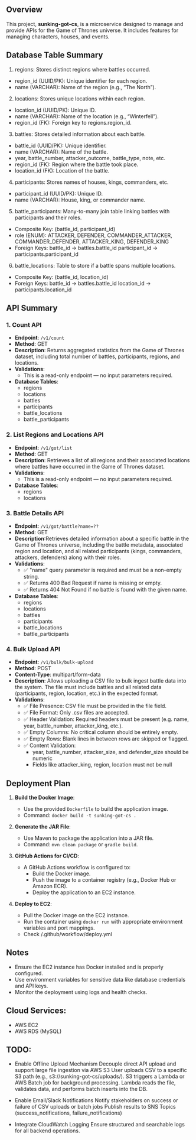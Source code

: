 ## Overview

This project, **sunking-got-cs**, is a microservice designed to manage and provide APIs for the Game of Thrones universe. It includes features for managing characters, houses, and events.

## Database Table Summary
1. regions: Stores distinct regions where battles occurred.
- region_id (UUID/PK): Unique identifier for each region.
- name (VARCHAR): Name of the region (e.g., “The North”).

2. locations: Stores unique locations within each region.
- location_id (UUID/PK): Unique ID.
- name (VARCHAR): Name of the location (e.g., “Winterfell”).
- region_id (FK): Foreign key to regions.region_id.

3. battles: Stores detailed information about each battle.
- battle_id (UUID/PK): Unique identifier.
- name (VARCHAR): Name of the battle.
- year, battle_number, attacker_outcome, battle_type, note, etc.
- region_id (FK): Region where the battle took place.
- location_id (FK): Location of the battle.

4. participants: Stores names of houses, kings, commanders, etc.
- participant_id (UUID/PK): Unique ID.
- name (VARCHAR): House, king, or commander name.

5. battle_participants: Many-to-many join table linking battles with participants and their roles.
- Composite Key: (battle_id, participant_id)
- role (ENUM): ATTACKER, DEFENDER, COMMANDER_ATTACKER, COMMANDER_DEFENDER, ATTACKER_KING, DEFENDER_KING
- Foreign Keys:
    battle_id → battles.battle_id
    participant_id → participants.participant_id

6. battle_locations: Table to store if a battle spans multiple locations.
- Composite Key: (battle_id, location_id)
- Foreign Keys:
    battle_id → battles.battle_id
    location_id → participants.location_id

## API Summary
### 1. **Count API**
- **Endpoint**: `/v1/count`
- **Method**: GET
- **Description**: Returns aggregated statistics from the Game of Thrones dataset, including total number of battles, participants, regions, and locations.
- **Validations**:
    - This is a read-only endpoint — no input parameters required.
- **Database Tables**:
    - regions
    - locations
    - battles
    - participants
    - battle_locations
    - battle_participants


### 2. **List Regions and Locations API**
- **Endpoint**: `/v1/got/list`
- **Method**: GET
- **Description**: Retrieves a list of all regions and their associated locations where battles have occurred in the Game of Thrones dataset.
- **Validations**:
    - This is a read-only endpoint — no input parameters required.
- **Database Tables**:
    - regions
    - locations

### 3. **Battle Details API**
- **Endpoint**: `/v1/got/battle?name=??`
- **Method**: GET
- **Description**:Retrieves detailed information about a specific battle in the Game of Thrones universe, including the battle metadata, associated region and location, and all related participants (kings, commanders, attackers, defenders) along with their roles.
- **Validations**:
    - ✅ "name" query parameter is required and must be a non-empty string.
    - ✅ Returns 400 Bad Request if name is missing or empty.
    - ✅ Returns 404 Not Found if no battle is found with the given name.
- **Database Tables**:
    - regions
    - locations
    - battles
    - participants
    - battle_locations
    - battle_participants

### 4. **Bulk Upload API**
- **Endpoint**: `/v1/bulk/bulk-upload`
- **Method**: POST
- **Content-Type**: multipart/form-data
- **Description**: Allows uploading a CSV file to bulk ingest battle data into the system. The file must include battles and all related data (participants, region, location, etc.) in the expected format.
- **Validations**:
    - ✅ File Presence: CSV file must be provided in the file field.
    - ✅ File Format: Only .csv files are accepted.
    - ✅ Header Validation: Required headers must be present (e.g. name, year, battle_number, attacker_king, etc.).
    - ✅ Empty Columns: No critical column should be entirely empty.
    - ✅ Empty Rows: Blank lines in between rows are skipped or flagged.
    - ✅ Content Validation:
        - year, battle_number, attacker_size, and defender_size should be numeric
        - Fields like attacker_king, region, location must not be null

## Deployment Plan

1. **Build the Docker Image**:
     - Use the provided `Dockerfile` to build the application image.
     - Command: `docker build -t sunking-got-cs .`

2. **Generate the JAR File**:
     - Use Maven to package the application into a JAR file.
     - Command: `mvn clean package` or `gradle build`.

3. **GitHub Actions for CI/CD**:
     - A GitHub Actions workflow is configured to:
         - Build the Docker image.
         - Push the image to a container registry (e.g., Docker Hub or Amazon ECR).
         - Deploy the application to an EC2 instance.

4. **Deploy to EC2**:
     - Pull the Docker image on the EC2 instance.
     - Run the container using `docker run` with appropriate environment variables and port mappings.
     - Check /.github/workflow/deploy.yml

## Notes
- Ensure the EC2 instance has Docker installed and is properly configured.
- Use environment variables for sensitive data like database credentials and API keys.
- Monitor the deployment using logs and health checks.


## Cloud Services:
- AWS EC2
- AWS RDS (MySQL)


## TODO:
- Enable Offline Upload Mechanism
    Decouple direct API upload and support large file ingestion via AWS S3
    User uploads CSV to a specific S3 path (e.g., s3://sunking-got-cs/uploads/).
    S3 triggers a Lambda or AWS Batch job for background processing.
    Lambda reads the file, validates data, and performs batch inserts into the DB.

- Enable Email/Slack Notifications
    Notify stakeholders on success or failure of CSV uploads or batch jobs
    Publish results to SNS Topics (success_notifications, failure_notifications)

- Integrate CloudWatch Logging
    Ensure structured and searchable logs for all backend operations.
    
